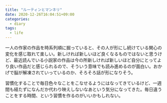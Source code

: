 ```yaml
---
title: "ルーティンとマンネリ"
date: 2020-12-26T16:04:51+09:00
categories:
  - diary
tags:
  - life
---
```


一人の作家の作品を時系列順に掘っていると、その人が形にし続けている関心の変化を感じ取れて楽しい。新しければ新しいほど良くなるものではないと思うけど、最近読んでいる小説家の作品は今の所新しければ新しいほど自分にとってより良い作品だと感じられるので、そういう意味でも読み進めるのが面白い。おかげで脳が解凍されていっているのか、そろそろ話が形になりそう。

習慣化することで毎日色々なことをこなせるようにはなってきているけど、一週間も経たずになんだか代わり映えしないなあという気分になってきた。毎日違うことをする時間、という習慣を作るのがいいかもしれない。
